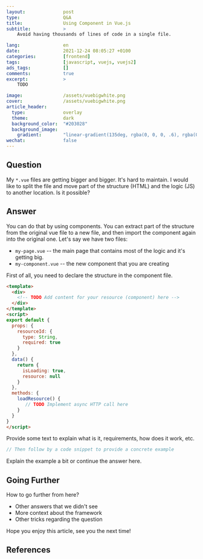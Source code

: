 ```yaml
---
layout:              post
type:                Q&A
title:               Using Component in Vue.js
subtitle:            >
    Avoid having thousands of lines of code in a single file.

lang:                en
date:                2021-12-24 08:05:27 +0100
categories:          [frontend]
tags:                [javascript, vuejs, vuejs2]
ads_tags:            []
comments:            true
excerpt:             >
    TODO

image:               /assets/vuebigwhite.png
cover:               /assets/vuebigwhite.png
article_header:
  type:              overlay
  theme:             dark
  background_color:  "#203028"
  background_image:
    gradient:        "linear-gradient(135deg, rgba(0, 0, 0, .6), rgba(0, 0, 0, .4))"
wechat:              false
---
```


## Question

My `*.vue` files are getting bigger and bigger. It's hard to maintain. I would
like to split the file and move part of the structure (HTML) and the logic
(JS) to another location. Is it possible?

## Answer

You can do that by using components. You can extract part of the structure from
the original vue file to a new file, and then import the component again into
the original one. Let's say we have two files:

* `my-page.vue` -- the main page that contains most of the logic and
  it's getting big.
* `my-component.vue` -- the new component that you are creating

First of all, you need to declare the structure in the component file.

```html
<template>
  <div>
    <!-- TODO Add content for your resource (component) here -->
  </div>
</template>
<script>
export default {
  props: {
    resourceId: {
      type: String,
      required: true
    }
  },
  data() {
    return {
      isLoading: true,
      resource: null
    }
  },
  methods: {
    loadResource() {
       // TODO Implement async HTTP call here
    }
  }
}
</script>
```

Provide some text to explain what is it, requirements, how does it work, etc.

```java
// Then follow by a code snippet to provide a concrete example
```

Explain the example a bit or continue the answer here.

## Going Further

How to go further from here?

- Other answers that we didn't see
- More context about the framework
- Other tricks regarding the question

Hope you enjoy this article, see you the next time!

## References
